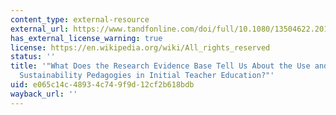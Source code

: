 ```yaml
---
content_type: external-resource
external_url: https://www.tandfonline.com/doi/full/10.1080/13504622.2019.1703908
has_external_license_warning: true
license: https://en.wikipedia.org/wiki/All_rights_reserved
status: ''
title: '"What Does the Research Evidence Base Tell Us About the Use and Impact of
  Sustainability Pedagogies in Initial Teacher Education?"'
uid: e065c14c-4893-4c74-9f9d-12cf2b618bdb
wayback_url: ''
---
```

